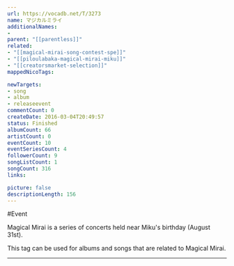 ```yaml
---
url: https://vocadb.net/T/3273
name: マジカルミライ
additionalNames: 
- 
parent: "[[parentless]]"
related:
- "[[magical-mirai-song-contest-spe]]"
- "[[piloulabaka-magical-mirai-miku]]"
- "[[creatorsmarket-selection]]"
mappedNicoTags:

newTargets:
- song
- album
- releaseevent
commentCount: 0
createDate: 2016-03-04T20:49:57
status: Finished
albumCount: 66
artistCount: 0
eventCount: 10
eventSeriesCount: 4
followerCount: 9
songListCount: 1
songCount: 316
links: 

picture: false
descriptionLength: 156
---
```


#Event

Magical Mirai is a series of concerts held near Miku's birthday (August 31st).

This tag can be used for albums and songs that are related to Magical Mirai.

---

